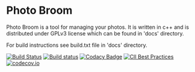 # Photo Broom

Photo Broom is a tool for managing your photos.
It is written in c++ and is distributed under GPLv3 license which can be found in 'docs' directory.

For build instructions see build.txt file in 'docs' directory.

[![Build Status](https://travis-ci.org/Kicer86/photobroom.svg?branch=master)](https://travis-ci.org/Kicer86/photobroom)
[![Build status](https://ci.appveyor.com/api/projects/status/eftrokfd2kkd3sa6?svg=true)](https://ci.appveyor.com/project/Kicer86/photobroom)
[![Codacy Badge](https://api.codacy.com/project/badge/Grade/2bd8b5b8954e4058875dbd0aafdd29a5)](https://www.codacy.com/app/kicer86/photobroom?utm_source=github.com&amp;utm_medium=referral&amp;utm_content=Kicer86/photobroom&amp;utm_campaign=Badge_Grade)
[![CII Best Practices](https://bestpractices.coreinfrastructure.org/projects/1219/badge)](https://bestpractices.coreinfrastructure.org/projects/1219)
[![codecov.io](https://codecov.io/gh/Kicer86/photobroom/coverage.svg?branch=master)](https://codecov.io/gh/Kicer86/photobroom)
